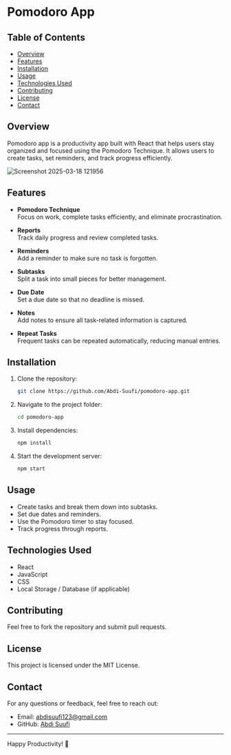 # Pomodoro App

## Table of Contents
- [Overview](#overview)
- [Features](#features)
- [Installation](#installation)
- [Usage](#usage)
- [Technologies Used](#technologies-used)
- [Contributing](#contributing)
- [License](#license)
- [Contact](#contact)

## Overview
Pomodoro app is a productivity app built with React that helps users stay organized and focused using the Pomodoro Technique. It allows users to create tasks, set reminders, and track progress efficiently.

![Screenshot 2025-03-18 121956](https://github.com/user-attachments/assets/dcf10f4c-329e-40bb-bea0-36e885028fa2)

## Features

- **Pomodoro Technique**  
  Focus on work, complete tasks efficiently, and eliminate procrastination.

- **Reports**  
  Track daily progress and review completed tasks.
  
- **Reminders**  
  Add a reminder to make sure no task is forgotten.

- **Subtasks**  
  Split a task into small pieces for better management.

- **Due Date**  
  Set a due date so that no deadline is missed.

- **Notes**  
  Add notes to ensure all task-related information is captured.

- **Repeat Tasks**  
  Frequent tasks can be repeated automatically, reducing manual entries.

## Installation

1. Clone the repository:
   ```sh
   git clone https://github.com/Abdi-Suufi/pomodoro-app.git
   ```
2. Navigate to the project folder:
   ```sh
   cd pomodoro-app
   ```
3. Install dependencies:
   ```sh
   npm install
   ```
4. Start the development server:
   ```sh
   npm start
   ```

## Usage
- Create tasks and break them down into subtasks.
- Set due dates and reminders.
- Use the Pomodoro timer to stay focused.
- Track progress through reports.

## Technologies Used
- React
- JavaScript
- CSS
- Local Storage / Database (if applicable)

## Contributing
Feel free to fork the repository and submit pull requests.

## License
This project is licensed under the MIT License.

## Contact
For any questions or feedback, feel free to reach out:
- Email: abdisuufi123@gmail.com
- GitHub: [Abdi Suufi](https://github.com/Abdi-Suufi)

---
Happy Productivity! 🎯

